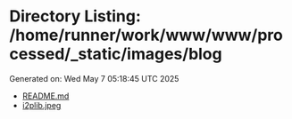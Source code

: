 # Directory Listing: /home/runner/work/www/www/processed/_static/images/blog
Generated on: Wed May  7 05:18:45 UTC 2025

- [README.md](README.md)
- [i2plib.jpeg](i2plib.jpeg)
